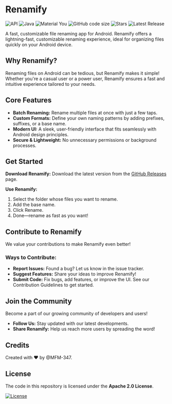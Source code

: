 # Renamify

![API](https://img.shields.io/badge/Api%2021+-f4f5f6?logo=android&logoColor=black&style=for-the-badge)
![Java](https://img.shields.io/badge/Java-red?logo=Java&logoColor=white&style=for-the-badge)
![Material You](https://custom-icon-badges.demolab.com/badge/material%20you-lightblue?style=for-the-badge&logoColor=333&logo=material-you)
![GitHub code size](https://img.shields.io/github/languages/code-size/MFM-347/Renamify?style=for-the-badge&color=505B92)
![Stars](https://img.shields.io/github/stars/MFM-347/Renamify?color=blue&style=for-the-badge)
![Latest Release](https://img.shields.io/github/v/release/MFM-347/Renamify?color=B9C3FF&include_prereleases&logo=github&style=for-the-badge)

A fast, customizable file renaming app for Android. Renamify offers a lightning-fast, customizable renaming experience, ideal for organizing files quickly on your Android device.

## Why Renamify?

Renaming files on Android can be tedious, but Renamify makes it simple! Whether you're a casual user or a power user, Renamify ensures a fast and intuitive experience tailored to your needs.

## Core Features

- **Batch Renaming:** Rename multiple files at once with just a few taps.
- **Custom Formats:** Define your own naming patterns by adding prefixes, suffixes, or a base name.
- **Modern UI:** A sleek, user-friendly interface that fits seamlessly with Android design principles.
- **Secure & Lightweight:** No unnecessary permissions or background processes.

## Get Started

**Download Renamify:** Download the latest version from the [GitHub Releases](https://github.com/MFM-347/Renamify/releases/) page.

**Use Renamify:**

1. Select the folder whose files you want to rename.
2. Add the base name.
3. Click Rename.
4. Done—rename as fast as you want!

## Contribute to Renamify

We value your contributions to make Renamify even better!

### Ways to Contribute:

- **Report Issues:** Found a bug? Let us know in the issue tracker.
- **Suggest Features:** Share your ideas to improve Renamify!
- **Submit Code:** Fix bugs, add features, or improve the UI. See our Contribution Guidelines to get started.

## Join the Community

Become a part of our growing community of developers and users!

- **Follow Us:** Stay updated with our latest developments.
- **Share Renamify:** Help us reach more users by spreading the word!

## Credits

Created with ❤️ by @MFM-347.

## License

The code in this repository is licensed under the **Apache 2.0 License**.

[![License](https://img.shields.io/badge/License-Apache_2.0-0298c3.svg?style=for-the-badge)](./LICENSE)
